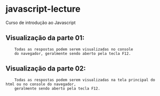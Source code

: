 # javascript-lecture

Curso de introdução ao Javascript

## Visualização da parte 01:

```
	Todas as respostas podem serem visualizadas no console
	do navegador, geralmente sendo aberto pela tecla F12.
```

## Visualização da parte 02:

```
	Todas as respostas podem serem visualizadas na tela principal do html ou no console do navegador,
	geralmente sendo aberto pela tecla F12.
```